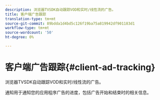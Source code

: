 ```yaml
---
description: 浏览器TVSDK自动跟踪VOD和实时/线性流的广告。
title: 客户端广告跟踪
translation-type: tm+mt
source-git-commit: 89bdda1d4bd5c126f19ba75a819942df901183d1
workflow-type: tm+mt
source-wordcount: '50'
ht-degree: 0%

---
```



# 客户端广告跟踪{#client-ad-tracking}

浏览器TVSDK自动跟踪VOD和实时/线性流的广告。

通知用于通知您的应用程序广告的进度，包括广告开始和结束时的相关信息。
